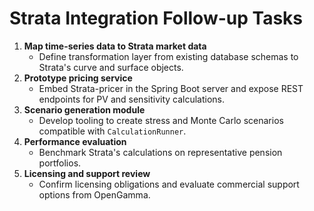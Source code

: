# Strata Integration Follow-up Tasks

1. **Map time-series data to Strata market data**
   - Define transformation layer from existing database schemas to Strata's curve and surface objects.
2. **Prototype pricing service**
   - Embed Strata-pricer in the Spring Boot server and expose REST endpoints for PV and sensitivity calculations.
3. **Scenario generation module**
   - Develop tooling to create stress and Monte Carlo scenarios compatible with `CalculationRunner`.
4. **Performance evaluation**
   - Benchmark Strata's calculations on representative pension portfolios.
5. **Licensing and support review**
   - Confirm licensing obligations and evaluate commercial support options from OpenGamma.

